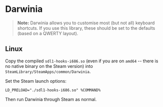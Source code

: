 # Darwinia

> **Note:** Darwinia allows you to customise most (but not all) keyboard shortcuts.  If you use this library, these should be set to the defaults (based on a QWERTY layout).

## Linux

Copy the compiled `sdl1-hooks-i686.so` (even if you are on `amd64` -- there is no native binary on the Steam version) into `SteamLibrary/SteamApps/common/Darwinia`.

Set the Steam launch options:

```
LD_PRELOAD="./sdl1-hooks-i686.so" %COMMAND%
```

Then run Darwinia through Steam as normal.

